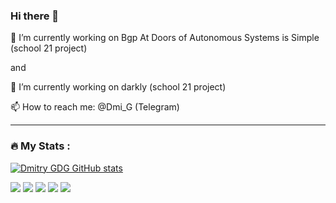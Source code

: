 ### Hi there 👋

🔭 I’m currently working on Bgp At Doors of Autonomous Systems is Simple (school 21 project)

and

🔭 I’m currently working on darkly (school 21 project)

📫 How to reach me: @Dmi_G (Telegram)

---

### :fire: My Stats :
[![Dmitry GDG GitHub stats](https://github-readme-stats.vercel.app/api?username=dmitry-gdg)](https://github.com/dmitry-gdg/github-readme-stats)</br>

![](http://github-profile-summary-cards.vercel.app/api/cards/profile-details?username=dmitry-gdg&theme=github)
![](http://github-profile-summary-cards.vercel.app/api/cards/repos-per-language?username=dmitry-gdg&theme=github)
![](http://github-profile-summary-cards.vercel.app/api/cards/most-commit-language?username=dmitry-gdg&theme=github)
![](http://github-profile-summary-cards.vercel.app/api/cards/stats?username=dmitry-gdg&theme=github)
![](http://github-profile-summary-cards.vercel.app/api/cards/productive-time?username=dmitry-gdg&theme=github&utcOffset=3)

<!--
**Dmitry-GDG/Dmitry-GDG** is a ✨ _special_ ✨ repository because its `README.md` (this file) appears on your GitHub profile.

Here are some ideas to get you started:

- 🔭 I’m currently working on ...
- 🌱 I’m currently learning ...
- 👯 I’m looking to collaborate on ...
- 🤔 I’m looking for help with ...
- 💬 Ask me about ...
- 📫 How to reach me: ...
- 😄 Pronouns: ...
- ⚡ Fun fact: ...
-->

